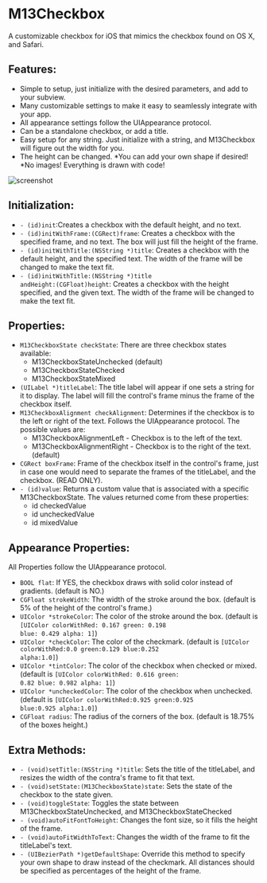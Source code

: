 M13Checkbox
============

A customizable checkbox for iOS that mimics the checkbox found on OS X, and Safari.

Features:
----------
* Simple to setup, just initialize with the desired parameters, and add to your subview.
* Many customizable settings to make it easy to seamlessly integrate with your app.
* All appearance settings follow the UIAppearance protocol.
* Can be a standalone checkbox, or add a title.
* Easy setup for any string. Just initialize with a string, and M13Checkbox will figure out the width for you.
* The height can be changed.
*You can add your own shape if desired!
*No images! Everything is drawn with code!

![screenshot](https://raw.github.com/Marxon13/M13Checkbox/master/Screenshot.png "screenshot") 

Initialization:
----------
* <code>- (id)init</code>:Creates a checkbox with the default height, and no text.
* <code>- (id)initWithFrame:(CGRect)frame</code>: Creates a checkbox with the specified frame, and no text. The box will just fill the height of the frame.
* <code>- (id)initWithTitle:(NSString *)title</code>: Creates a checkbox with the default height, and the specified text. The width of the frame will be changed to make the text fit.
* <code>- (id)initWithTitle:(NSString *)title andHeight:(CGFloat)height</code>: Creates a checkbox with the height specified, and the given text. The width of the frame will be changed to make the text fit.

Properties:
-----------
* <code>M13CheckboxState checkState</code>: There are three checkbox states available:
    * M13CheckboxStateUnchecked (default)
    * M13CheckboxStateChecked
    * M13CheckboxStateMixed
* <code>(UILabel *)titleLabel</code>: The title label will appear if one sets a string for it to display. The label will fill the control's frame minus the frame of the checkbox itself.
* <code>M13CheckboxAlignment checkAlignment</code>: Determines if the checkbox is to the left or right of the text. Follows the UIAppearance protocol. The possible values are:
    * M13CheckboxAlignmentLeft - Checkbox is to the left of the text.
    * M13CheckboxAlignmentRight - Checkbox is to the right of the text. (default)
* <code>CGRect boxFrame</code>: Frame of the checkbox itself in the control's frame, just in case one would need to separate the frames of the titleLabel, and the checkbox. (READ ONLY).
* <code>- (id)value</code>: Returns a custom value that is associated with a specific M13CheckboxState. The values returned come from these properties:
    * id checkedValue
    * id uncheckedValue
    * id mixedValue

Appearance Properties:
-----------------------
All Properties follow the UIAppearance protocol.

* <code>BOOL flat</code>: If YES, the checkbox draws with solid color instead of gradients. (default is NO.)
* <code>CGFloat strokeWidth</code>: The width of the stroke around the box. (default is 5% of the height of the control's frame.)
* <code>UIColor *strokeColor</code>: The color of the stroke around the box. (default is <code>[UIColor colorWithRed: 0.167 green: 0.198 blue: 0.429 alpha: 1]</code>)
* <code>UIColor *checkColor</code>: The color of the checkmark. (default is <code>[UIColor colorWithRed:0.0 green:0.129 blue:0.252 alpha:1.0]</code>)
* <code>UIColor *tintColor</code>: The color of the checkbox when checked or mixed. (default is <code>[UIColor colorWithRed: 0.616 green: 0.82 blue: 0.982 alpha: 1]</code>)
* <code>UIColor *uncheckedColor</code>: The color of the checkbox when unchecked. (default is <code>[UIColor colorWithRed:0.925 green:0.925 blue:0.925 alpha:1.0]</code>)
* <code>CGFloat radius</code>: The radius of the corners of the box. (default is 18.75% of the boxes height.)

Extra Methods:
-------------
* <code>- (void)setTitle:(NSString *)title</code>: Sets the title of the titleLabel, and resizes the width of the contra's frame to fit that text.
* <code>- (void)setState:(M13CheckboxState)state</code>: Sets the state of the checkbox to the state given.
* <code>- (void)toggleState</code>: Toggles the state between M13CheckboxStateUnchecked, and M13CheckboxStateChecked
* <code>- (void)autoFitFontToHeight</code>: Changes the font size, so it fills the height of the frame.
* <code>- (void)autoFitWidthToText</code>: Changes the width of the frame to fit the titleLabel's text.
* <code>- (UIBezierPath *)getDefaultShape</code>: Override this method to specify your own shape to draw instead of the checkmark. All distances should be specified as percentages of the height of the frame.